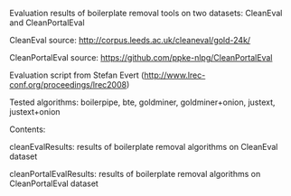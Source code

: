 Evaluation results of boilerplate removal tools on two datasets: CleanEval and CleanPortalEval

CleanEval source: 
http://corpus.leeds.ac.uk/cleaneval/gold-24k/ 

CleanPortalEval source: 
https://github.com/ppke-nlpg/CleanPortalEval

Evaluation script from Stefan Evert (http://www.lrec-conf.org/proceedings/lrec2008)


Tested algorithms:
 boilerpipe,
 bte,
 goldminer,
 goldminer+onion,
 justext,
 justext+onion


Contents:

cleanEvalResults: results of boilerplate removal algorithms on CleanEval dataset 

cleanPortalEvalResults: results of boilerplate removal algorithms on CleanPortalEval dataset 

